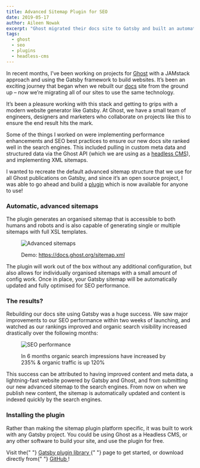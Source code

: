 ```yaml
---
title: Advanced Sitemap Plugin for SEO
date: 2019-05-17
author: Aileen Nowak
excerpt: "Ghost migrated their docs site to Gatsby and built an automatic XML sitemap plugin which is now open source and available for anyone to use!"
tags:
  - ghost
  - seo
  - plugins
  - headless-cms
---
```


In recent months, I’ve been working on projects for [Ghost](https://ghost.org/) with a JAMstack approach and using the Gatsby framework to build websites. It’s been an exciting journey that began when we rebuilt our [docs](https://docs.ghost.org/) site from the ground up – now we’re migrating all of our sites to use the same technology.

It’s been a pleasure working with this stack and getting to grips with a modern website generator like Gatsby. At Ghost, we have a small team of engineers, designers and marketers who collaborate on projects like this to ensure the end result hits the mark.

Some of the things I worked on were implementing performance enhancements and SEO best practices to ensure our new docs site ranked well in the search engines. This included pulling in custom meta data and structured data via the Ghost API (which we are using as a [headless CMS](/docs/headless-cms/)), and implementing XML sitemaps.

I wanted to recreate the default advanced sitemap structure that we use for all Ghost publications on Gatsby, and since it’s an open source project, I was able to go ahead and build a [plugin](/packages/gatsby-plugin-advanced-sitemap/?=sitemap) which is now available for anyone to use!

### Automatic, advanced sitemaps

The plugin generates an organised sitemap that is accessible to both humans and robots and is also capable of generating single or multiple sitemaps with full XSL templates.

<figure>
  <img alt="Advanced sitemaps" src="./images/advanced_sitemaps.png" />
  <figcaption>

Demo: <https://docs.ghost.org/sitemap.xml>

  </figcaption>
</figure>

The plugin will work out of the box without any additional configuration, but also allows for individually organised sitemaps with a small amount of config work. Once in place, your Gatsby sitemap will be automatically updated and fully optimised for SEO performance.

### The results?

Rebuilding our docs site using Gatsby was a huge success. We saw major improvements to our SEO performance within two weeks of launching, and watched as our rankings improved and organic search visibility increased drastically over the following months:

<figure>
  <img alt="SEO performance" src="./images/seo_results.png" />
  <figcaption>

In 6 months organic search impressions have increased by 235% & organic traffic is up 120%

  </figcaption>
</figure>

This success can be attributed to having improved content and meta data, a lightning-fast website powered by Gatsby and Ghost, and from submitting our new advanced sitemap to the search engines. From now on when we publish new content, the sitemap is automatically updated and content is indexed quickly by the search engines.

### Installing the plugin

Rather than making the sitemap plugin platform specific, it was built to work with any Gatsby project. You could be using Ghost as a Headless CMS, or any other software to build your site, and use the plugin for free.

<pullquote>
  Visit the{" "}
  <a href="/packages/gatsby-plugin-advanced-sitemap/?=sitemap">
    Gatsby plugin library
  </a>{" "}
  page to get started, or download directly from{" "}
  <a href="https://github.com/tryghost/gatsby-plugin-advanced-sitemap">
    GitHub
  </a>
  !
</pullquote>
